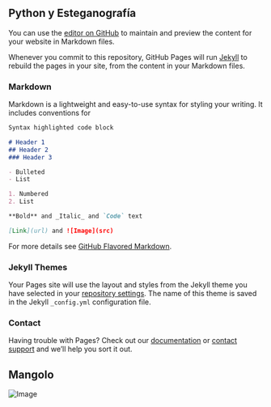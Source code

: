 ## Python y Esteganografía

You can use the [editor on GitHub](https://github.com/JuanPab3/Python_Audio_Esteganografia/edit/master/index.md) to maintain and preview the content for your website in Markdown files.

Whenever you commit to this repository, GitHub Pages will run [Jekyll](https://jekyllrb.com/) to rebuild the pages in your site, from the content in your Markdown files.

### Markdown

Markdown is a lightweight and easy-to-use syntax for styling your writing. It includes conventions for

```markdown
Syntax highlighted code block

# Header 1
## Header 2
### Header 3

- Bulleted
- List

1. Numbered
2. List

**Bold** and _Italic_ and `Code` text

[Link](url) and ![Image](src)
```

For more details see [GitHub Flavored Markdown](https://www.youtube.com/watch?v=e1IyzVyrLSU).

### Jekyll Themes

Your Pages site will use the layout and styles from the Jekyll theme you have selected in your [repository settings](https://github.com/JuanPab3/Python_Audio_Esteganografia/settings). The name of this theme is saved in the Jekyll `_config.yml` configuration file.

### Contact

Having trouble with Pages? Check out our [documentation](https://help.github.com/categories/github-pages-basics/) or [contact support](https://github.com/contact) and we’ll help you sort it out.

## Mangolo
![Image](https://upload.wikimedia.org/wikipedia/commons/e/ee/Mango_and_cross_section_edit.jpg)

